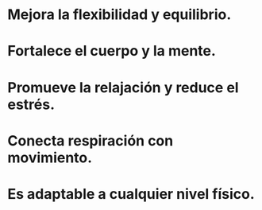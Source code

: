 # Mejora la flexibilidad y equilibrio.
# Fortalece el cuerpo y la mente.
# Promueve la relajación y reduce el estrés.
# Conecta respiración con movimiento.
# Es adaptable a cualquier nivel físico.